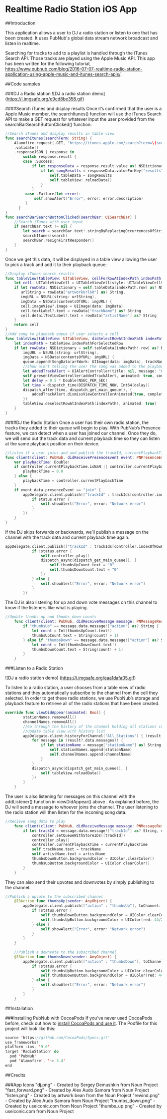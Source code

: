 # Realtime Radio Station iOS App

##Introduction

This application allows a user to DJ a radio station or listen to one that has been created. It uses PubNub's global data stream network broadcast and listen in realtime.

Searching for tracks to add to a playlist is handled through the iTunes Search API. Those tracks are played using the Apple Music API. This app has been written for the following tutorial, https://www.pubnub.com/blog/2016-07-07-realtime-radio-station-application-using-apple-music-and-itunes-search-apis/.

##Code samples

###DJ a Radio station
![DJ a radio station demo] (https://i.imgsafe.org/e9cd8be358.gif)

####Search iTunes and display results
Once it’s confirmed that the user is a Apple Music member, the searchItunes() function will use the iTunes Search API to make a GET request for whatever input the user provided from the searchBarSearchButtonClicked() function:

```swift
//Search iTunes and display results in table view
func searchItunes(searchTerm: String) {
    Alamofire.request(.GET, "https://itunes.apple.com/search?term=\(searchTerm)&entity=song")
    .validate()
    .responseJSON { response in
        switch response.result {
        case .Success:
            if let responseData = response.result.value as? NSDictionary {
                if let songResults = responseData.valueForKey("results") as? [NSDictionary] {
                    self.tableData = songResults
                    self.tableView!.reloadData()
                }
            }
         case .Failure(let error):
             self.showAlert("Error", error: error.description)
         }
      }
}
func searchBarSearchButtonClicked(searchBar: UISearchBar) {
    //Search iTunes with user input
    if searchBar.text != nil {
        let search = searchBar.text!.stringByReplacingOccurrencesOfString(" ", withString: "+")
        searchItunes(search)
        searchBar.resignFirstResponder()
    }
}
``` 

Once we get this data, it will be displayed in a table view allowing the user to pick a track and add it to their playback queue:
```swift
//Display iTunes search results
func tableView(tableView: UITableView, cellForRowAtIndexPath indexPath: NSIndexPath) -> UITableViewCell {
    let cell: UITableViewCell = UITableViewCell(style: UITableViewCellStyle.Subtitle, reuseIdentifier: nil)
    if let rowData: NSDictionary = self.tableData[indexPath.row] as? NSDictionary,
       urlString = rowData["artworkUrl60"] as? String,
       imgURL = NSURL(string: urlString),
       imgData = NSData(contentsOfURL: imgURL) {
       cell.imageView?.image = UIImage(data: imgData)
       cell.textLabel?.text = rowData["trackName"] as? String
       cell.detailTextLabel?.text = rowData["artistName"] as? String
    }
    return cell
}
//Add song to playback queue if user selects a cell
func tableView(tableView: UITableView, didSelectRowAtIndexPath indexPath: NSIndexPath) {
    let indexPath = tableView.indexPathForSelectedRow
    if let rowData: NSDictionary = self.tableData[indexPath!.row] as? NSDictionary, urlString = rowData["artworkUrl60"] as? String,
        imgURL = NSURL(string: urlString),
        imgData = NSData(contentsOfURL: imgURL) {
        queue.append(SongData(artWork: UIImage(data: imgData), trackName: rowData["trackName"] as? String, artistName: rowData["artistName"] as? String, trackId: String (rowData["trackId"]!)))
        //Show alert telling the user the song was added to the playback queue
        let addedTrackAlert = UIAlertController(title: nil, message: "Added track!", preferredStyle: .Alert)
        self.presentViewController(addedTrackAlert, animated: true, completion: nil)
        let delay = 0.5 * Double(NSEC_PER_SEC)
        let time = dispatch_time(DISPATCH_TIME_NOW, Int64(delay))
        dispatch_after(time, dispatch_get_main_queue(), {
            addedTrackAlert.dismissViewControllerAnimated(true, completion: nil)
        })
        tableView.deselectRowAtIndexPath(indexPath!, animated: true)
    }
}
```

####DJ the Radio Station
Once a user has their own radio station, the tracks they added to their queue will begin to play. With PubNub’s Presence feature, we can detect when a user has joined our channel. Once they do, we will send out the track data and current playback time so they can listen at the same playback position on their device.
````swift
//Listen if a user joins and and publish the trackId, currentPlaybackTime, trackName and artistName to the current channel
func client(client: PubNub, didReceivePresenceEvent event: PNPresenceEventResult) {
    var playbackTime: Double!
    if controller.currentPlaybackTime.isNaN || controller.currentPlaybackTime.isInfinite {
        playbackTime = 0.0
    } else {
        playbackTime = controller.currentPlaybackTime
    }
    if event.data.presenceEvent == "join" {
        appDelegate.client.publish(["trackId" : trackIds[controller.indexOfNowPlayingItem], "currentPlaybackTime" : playbackTime, "trackName" : queue[controller.indexOfNowPlayingItem].trackName!, "artistName" : queue[controller.indexOfNowPlayingItem].artistName!], toChannel:  channelName, withCompletion: { (status) in
            if status.error {
                self.showAlert("Error", error: "Network error")
            }
        })
    }
}
````
If the DJ skips forwards or backwards, we’ll publish a message on the channel with the track data and current playback time again.

````swift
appDelegate.client.publish(["trackId" : trackIds[controller.indexOfNowPlayingItem], "currentPlaybackTime" : controller.currentPlaybackTime, "trackName" : queue[controller.indexOfNowPlayingItem].trackName!, "artistName" : queue[controller.indexOfNowPlayingItem].artistName!], toChannel: channelName, withCompletion: { (status) in
            if !status.error {
                self.controller.play()
                dispatch_async(dispatch_get_main_queue(), {
                    self.thumbsUpCount.text = "0"
                    self.thumbsDownCount.text = "0"
                })
            } else {
                self.showAlert("Error", error: "Network error")
            }
        })
````
The DJ is also listening for up and down vote messages on this channel to know if the listeners like what is playing.
````swift
//Update thumbs up and thumbs down counts
    func client(client: PubNub, didReceiveMessage message: PNMessageResult) {
        if "thumbsUp" == message.data.message!["action"] as? String {
            let count = Int(thumbsUpCount.text!)
            thumbsUpCount.text = String(count! + 1)
        } else if "thumbsDown" == message.data.message!["action"] as? String {
            let count = Int(thumbsDownCount.text!)
            thumbsDownCount.text = String(count! + 1)
        }
    }        
````

###Listen to a Radio Station

![DJ a radio station demo] (https://i.imgsafe.org/eaa1dafa05.gif)

To listen to a radio station, a user chooses from a table view of radio stations and they automatically subscribe to the channel from the cell they selected. In order to get these radio stations, we use PubNub’s storage and playback feature to retrieve all of the radio stations that have been created.
````swift
override func viewDidAppear(animated: Bool) {
        stationNames.removeAll()
        channelNames.removeAll()
        //Go through the history of the channel holding all stations created
        //Update table view with history list
        appDelegate.client.historyForChannel("All_Stations") { (result, status) in
            for message in (result?.data.messages)! {
                if let stationName = message["stationName"] as? String, channelName = message["channelName"] as? String{
                    self.stationNames.append(stationName)
                    self.channelNames.append(channelName)
                }
            }
            dispatch_async(dispatch_get_main_queue(), {
                self.tableView.reloadData()
            })
        }
    }
````
The user is also listening for messages on this channel with the addListener() function in viewDidAppear() above . As explained before, the DJ will send a message to whoever joins the channel. The user listening to the radio station will then listen for the incoming song data.
````swift
//Recieve song data to play
    func client(client: PubNub, didReceiveMessage message: PNMessageResult) {
        if let trackId = message.data.message!["trackId"] as? String, currentPlaybackTime = message.data.message!["currentPlaybackTime"] as? Double, trackName = message.data.message!["trackName"] as? String, artistName = message.data.message!["artistName"] as? String {
            controller.setQueueWithStoreIDs([trackId])
            controller.play()
            controller.currentPlaybackTime = currentPlaybackTime
            self.trackName.text = trackName
            self.artistName.text = artistName
            thumbsDownButton.backgroundColor = UIColor.clearColor()
            thumbsUpButton.backgroundColor = UIColor.clearColor()
        }
    }
````
They can also send their upvotes and downvotes by simply publishing to the channel.
````swift
//Publish a upvote to the subscribed channel
    @IBAction func thumbsUp(sender: AnyObject) {
        appDelegate.client.publish(["action" : "thumbsUp"], toChannel: channelName) { (status) in
            if !status.error {
                self.thumbsDownButton.backgroundColor = UIColor.clearColor()
                self.thumbsUpButton.backgroundColor = UIColor(red: 44/255, green: 62/255, blue: 80/255, alpha: 1.0)
            } else {
                self.showAlert("Error", error: "Network error")
            }
        }
    }
    
    //Publish a downvote to the subscribed channel
    @IBAction func thumbsDown(sender: AnyObject) {
        appDelegate.client.publish(["action" : "thumbsDown"], toChannel: channelName) { (status) in
            if !status.error {
                self.thumbsUpButton.backgroundColor = UIColor.clearColor()
                self.thumbsDownButton.backgroundColor = UIColor(red: 44/255, green: 62/255, blue: 80/255, alpha: 1.0)
            } else {
                self.showAlert("Error", error: "Network error")
            }
        }
    }
````
##Installation

###Installing PubNub with CocoaPods
If you’ve never used CocoaPods before, check out how to [install CocoaPods and use it](https://cocoapods.org/). The Podfile for this project will look like this:
````swift
source 'https://github.com/CocoaPods/Specs.git'
use_frameworks!
platform :ios, '9.0'
target 'RadioStation' do
  pod 'PubNub'
  pod 'Alamofire', '~> 3.4'
end
````
##Credits

###App Icons
"dj.png" - Created by Sergey Demushkin from Noun Project
"fast_forward.png" - Created by Alex Audo Samora from Noun Project
"listen.png" - Created by artwork bean from the Noun Project
"rewind.png" - Created by Alex Audo Samora from Noun Project
"thumbs_down.png" - Created by useiconic.com from Noun Project
"thumbs_up.png" - Created by useiconic.com from Noun Project
